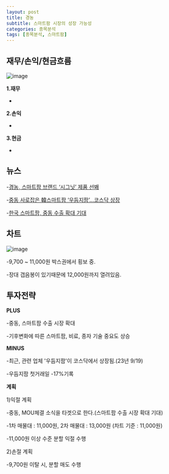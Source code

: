 ```yaml
---
layout: post
title: 경농
subtitle: 스마트팜 시장의 성장 가능성
categories: 종목분석
tags: [종목분석, 스마트팜]
---
```


## 재무/손익/현금흐름

![image](https://github.com/investinsights/investinsights.github.io/assets/138282493/93a98ed0-bca4-44f6-87c1-11d6ddc577a1)

**1.재무**

-

**2.손익**

-

**3.현금**

-

## 뉴스

-[경농, 스마트팜 브랜드 ‘시그닛’ 제품 선봬](http://www.agrinet.co.kr/news/articleView.html?idxno=320696)

-[중동 사로잡은 韓스마트팜 ‘우듬지팜’…코스닥 상장](http://news.heraldcorp.com/view.php?ud=20230918000872)

-[한국 스마트팜, 중동 수출 확대 기대](http://www.aflnews.co.kr/news/articleView.html?idxno=255434)

## 차트

![image](https://github.com/investinsights/investinsights.github.io/assets/138282493/dac5b93b-6a85-4653-8b9d-2c135935fd41)

-9,700 ~ 11,000원 박스권에서 횡보 중.

-장대 갭음봉이 있기때문에 12,000원까지 열려있음.


## 투자전략
**PLUS**

-중동, 스마트팜 수출 시장 확대

-기후변화에 따른 스마트팜, 비료, 종자 기술 중요도 상승

**MINUS**

-최근, 관련 업체 '우듬지팜'이 코스닥에서 상장됨.(23년 9/19)

-우듬지팜 첫거래일 -17%기록

**계획**

1)익절 계획

-중동, MOU체결 소식을 타겟으로 한다.(스마트팜 수출 시장 확대 기대)

-1차 매물대 : 11,000원, 2차 매물대 : 13,000원 (차트 기준 : 11,000원)

-11,000원 이상 수준 분할 익절 수행


2)손절 계획

-9,700원 이탈 시, 분할 매도 수행
